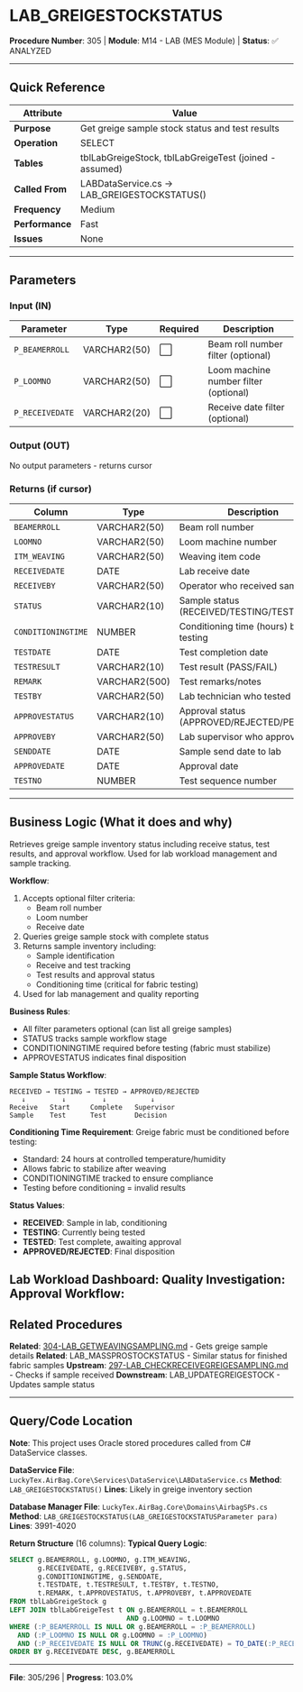 # LAB_GREIGESTOCKSTATUS

**Procedure Number**: 305 | **Module**: M14 - LAB (MES Module) | **Status**: ✅ ANALYZED

---

## Quick Reference

| Attribute | Value |
|-----------|-------|
| **Purpose** | Get greige sample stock status and test results |
| **Operation** | SELECT |
| **Tables** | tblLabGreigeStock, tblLabGreigeTest (joined - assumed) |
| **Called From** | LABDataService.cs → LAB_GREIGESTOCKSTATUS() |
| **Frequency** | Medium |
| **Performance** | Fast |
| **Issues** | None |

---

## Parameters

### Input (IN)

| Parameter | Type | Required | Description |
|-----------|------|----------|-------------|
| `P_BEAMERROLL` | VARCHAR2(50) | ⬜ | Beam roll number filter (optional) |
| `P_LOOMNO` | VARCHAR2(50) | ⬜ | Loom machine number filter (optional) |
| `P_RECEIVEDATE` | VARCHAR2(20) | ⬜ | Receive date filter (optional) |

### Output (OUT)

No output parameters - returns cursor

### Returns (if cursor)

| Column | Type | Description |
|--------|------|-------------|
| `BEAMERROLL` | VARCHAR2(50) | Beam roll number |
| `LOOMNO` | VARCHAR2(50) | Loom machine number |
| `ITM_WEAVING` | VARCHAR2(50) | Weaving item code |
| `RECEIVEDATE` | DATE | Lab receive date |
| `RECEIVEBY` | VARCHAR2(50) | Operator who received sample |
| `STATUS` | VARCHAR2(10) | Sample status (RECEIVED/TESTING/TESTED) |
| `CONDITIONINGTIME` | NUMBER | Conditioning time (hours) before testing |
| `TESTDATE` | DATE | Test completion date |
| `TESTRESULT` | VARCHAR2(10) | Test result (PASS/FAIL) |
| `REMARK` | VARCHAR2(500) | Test remarks/notes |
| `TESTBY` | VARCHAR2(50) | Lab technician who tested |
| `APPROVESTATUS` | VARCHAR2(10) | Approval status (APPROVED/REJECTED/PENDING) |
| `APPROVEBY` | VARCHAR2(50) | Lab supervisor who approved |
| `SENDDATE` | DATE | Sample send date to lab |
| `APPROVEDATE` | DATE | Approval date |
| `TESTNO` | NUMBER | Test sequence number |

---

## Business Logic (What it does and why)

Retrieves greige sample inventory status including receive status, test results, and approval workflow. Used for lab workload management and sample tracking.

**Workflow**:
1. Accepts optional filter criteria:
   - Beam roll number
   - Loom number
   - Receive date
2. Queries greige sample stock with complete status
3. Returns sample inventory including:
   - Sample identification
   - Receive and test tracking
   - Test results and approval status
   - Conditioning time (critical for fabric testing)
4. Used for lab management and quality reporting

**Business Rules**:
- All filter parameters optional (can list all greige samples)
- STATUS tracks sample workflow stage
- CONDITIONINGTIME required before testing (fabric must stabilize)
- APPROVESTATUS indicates final disposition

**Sample Status Workflow**:
```
RECEIVED → TESTING → TESTED → APPROVED/REJECTED
   ↓         ↓         ↓           ↓
Receive   Start     Complete   Supervisor
Sample    Test      Test       Decision
```

**Conditioning Time Requirement**:
Greige fabric must be conditioned before testing:
- Standard: 24 hours at controlled temperature/humidity
- Allows fabric to stabilize after weaving
- CONDITIONINGTIME tracked to ensure compliance
- Testing before conditioning = invalid results

**Status Values**:
- **RECEIVED**: Sample in lab, conditioning
- **TESTING**: Currently being tested
- **TESTED**: Test complete, awaiting approval
- **APPROVED/REJECTED**: Final disposition

**Lab Workload Dashboard**:
**Quality Investigation**:
**Approval Workflow**:
---

## Related Procedures

**Related**: [304-LAB_GETWEAVINGSAMPLING.md](./304-LAB_GETWEAVINGSAMPLING.md) - Gets greige sample details
**Related**: LAB_MASSPROSTOCKSTATUS - Similar status for finished fabric samples
**Upstream**: [297-LAB_CHECKRECEIVEGREIGESAMPLING.md](./297-LAB_CHECKRECEIVEGREIGESAMPLING.md) - Checks if sample received
**Downstream**: LAB_UPDATEGREIGESTOCK - Updates sample status

---

## Query/Code Location

**Note**: This project uses Oracle stored procedures called from C# DataService classes.

**DataService File**: `LuckyTex.AirBag.Core\Services\DataService\LABDataService.cs`
**Method**: `LAB_GREIGESTOCKSTATUS()`
**Lines**: Likely in greige inventory section

**Database Manager File**: `LuckyTex.AirBag.Core\Domains\AirbagSPs.cs`
**Method**: `LAB_GREIGESTOCKSTATUS(LAB_GREIGESTOCKSTATUSParameter para)`
**Lines**: 3991-4020

**Return Structure** (16 columns):
**Typical Query Logic**:
```sql
SELECT g.BEAMERROLL, g.LOOMNO, g.ITM_WEAVING,
       g.RECEIVEDATE, g.RECEIVEBY, g.STATUS,
       g.CONDITIONINGTIME, g.SENDDATE,
       t.TESTDATE, t.TESTRESULT, t.TESTBY, t.TESTNO,
       t.REMARK, t.APPROVESTATUS, t.APPROVEBY, t.APPROVEDATE
FROM tblLabGreigeStock g
LEFT JOIN tblLabGreigeTest t ON g.BEAMERROLL = t.BEAMERROLL
                             AND g.LOOMNO = t.LOOMNO
WHERE (:P_BEAMERROLL IS NULL OR g.BEAMERROLL = :P_BEAMERROLL)
  AND (:P_LOOMNO IS NULL OR g.LOOMNO = :P_LOOMNO)
  AND (:P_RECEIVEDATE IS NULL OR TRUNC(g.RECEIVEDATE) = TO_DATE(:P_RECEIVEDATE, 'YYYY-MM-DD'))
ORDER BY g.RECEIVEDATE DESC, g.BEAMERROLL
```

---

**File**: 305/296 | **Progress**: 103.0%
